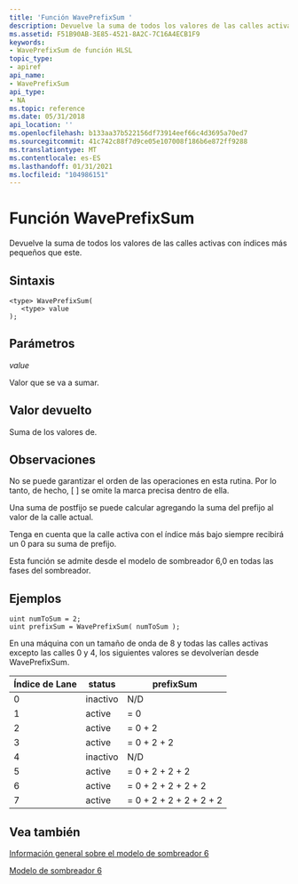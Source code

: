 ```yaml
---
title: 'Función WavePrefixSum '
description: Devuelve la suma de todos los valores de las calles activas con índices más pequeños que este.
ms.assetid: F51B90AB-3E85-4521-8A2C-7C16A4ECB1F9
keywords:
- WavePrefixSum de función HLSL
topic_type:
- apiref
api_name:
- WavePrefixSum
api_type:
- NA
ms.topic: reference
ms.date: 05/31/2018
api_location: ''
ms.openlocfilehash: b133aa37b522156df73914eef66c4d3695a70ed7
ms.sourcegitcommit: 41c742c88f7d9ce05e107008f186b6e872ff9288
ms.translationtype: MT
ms.contentlocale: es-ES
ms.lasthandoff: 01/31/2021
ms.locfileid: "104986151"
---
```

# <a name="waveprefixsum-function"></a>Función WavePrefixSum 

Devuelve la suma de todos los valores de las calles activas con índices más pequeños que este.

## <a name="syntax"></a>Sintaxis

``` syntax
<type> WavePrefixSum(
   <type> value
);
```

## <a name="parameters"></a>Parámetros

*value* 

Valor que se va a sumar.

## <a name="return-value"></a>Valor devuelto

Suma de los valores de.

## <a name="remarks"></a>Observaciones

No se puede garantizar el orden de las operaciones en esta rutina. Por lo tanto, de hecho, \[ \] se omite la marca precisa dentro de ella.

Una suma de postfijo se puede calcular agregando la suma del prefijo al valor de la calle actual.

Tenga en cuenta que la calle activa con el índice más bajo siempre recibirá un 0 para su suma de prefijo.

Esta función se admite desde el modelo de sombreador 6,0 en todas las fases del sombreador. 

## <a name="examples"></a>Ejemplos

```hlsl
uint numToSum = 2;
uint prefixSum = WavePrefixSum( numToSum );
```

En una máquina con un tamaño de onda de 8 y todas las calles activas excepto las calles 0 y 4, los siguientes valores se devolverían desde WavePrefixSum.

| Índice de Lane | status   | prefixSum     | 
|------------|----------|---------------|
| 0          | inactivo | N/D           |
| 1          | active   | = 0           |
| 2          | active   | = 0 + 2         |
| 3          | active   | = 0 + 2 + 2       |
| 4          | inactivo | N/D           |
| 5          | active   | = 0 + 2 + 2 + 2     |
| 6          | active   | = 0 + 2 + 2 + 2 + 2   |
| 7          | active   | = 0 + 2 + 2 + 2 + 2 + 2 |

## <a name="see-also"></a>Vea también

[Información general sobre el modelo de sombreador 6](hlsl-shader-model-6-0-features-for-direct3d-12.md)

[Modelo de sombreador 6](shader-model-6-0.md)
